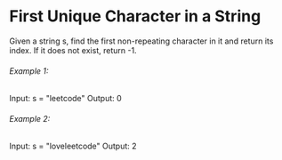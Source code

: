 # First Unique Character in a String

Given a string s, find the first non-repeating character in it and return its index. If it does not exist, return -1.

###### Example 1:

Input: s = "leetcode"
Output: 0

###### Example 2:

Input: s = "loveleetcode"
Output: 2